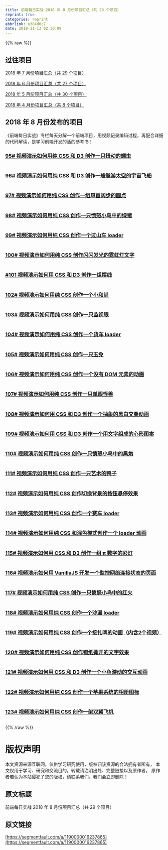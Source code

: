 ```yaml
---
title: 前端每日实战 2018 年 8 月份项目汇总（共 29 个项目）
reprint: true
categories: reprint
abbrlink: e384d0c7
date: 2018-11-13 02:30:09
---
```


{{% raw %}}
<h2>&#x8FC7;&#x5F80;&#x9879;&#x76EE;</h2><p><a href="https://segmentfault.com/a/1190000015958405">2018 &#x5E74; 7 &#x6708;&#x4EFD;&#x9879;&#x76EE;&#x6C47;&#x603B;&#xFF08;&#x5171; 29 &#x4E2A;&#x9879;&#x76EE;&#xFF09;</a></p><p><a href="https://segmentfault.com/a/1190000015439611">2018 &#x5E74; 6 &#x6708;&#x4EFD;&#x9879;&#x76EE;&#x6C47;&#x603B;&#xFF08;&#x5171; 27 &#x4E2A;&#x9879;&#x76EE;&#xFF09;</a></p><p><a href="https://segmentfault.com/a/1190000015440135">2018 &#x5E74; 5 &#x6708;&#x4EFD;&#x9879;&#x76EE;&#x6C47;&#x603B;&#xFF08;&#x5171; 30 &#x4E2A;&#x9879;&#x76EE;&#xFF09;</a></p><p><a href="https://segmentfault.com/a/1190000014675969">2018 &#x5E74; 4 &#x6708;&#x4EFD;&#x9879;&#x76EE;&#x6C47;&#x603B;&#xFF08;&#x5171; 8 &#x4E2A;&#x9879;&#x76EE;&#xFF09;</a></p><h2>2018 &#x5E74; 8 &#x6708;&#x4EFD;&#x53D1;&#x5E03;&#x7684;&#x9879;&#x76EE;</h2><p>&#x300A;&#x524D;&#x7AEF;&#x6BCF;&#x65E5;&#x5B9E;&#x6218;&#x300B;&#x4E13;&#x680F;&#x6BCF;&#x5929;&#x5206;&#x89E3;&#x4E00;&#x4E2A;&#x524D;&#x7AEF;&#x9879;&#x76EE;&#xFF0C;&#x7528;&#x89C6;&#x9891;&#x8BB0;&#x5F55;&#x7F16;&#x7801;&#x8FC7;&#x7A0B;&#xFF0C;&#x518D;&#x914D;&#x5408;&#x8BE6;&#x7EC6;&#x7684;&#x4EE3;&#x7801;&#x89E3;&#x8BFB;&#xFF0C;&#x662F;&#x5B66;&#x4E60;&#x524D;&#x7AEF;&#x5F00;&#x53D1;&#x7684;&#x6D3B;&#x7684;&#x53C2;&#x8003;&#x4E66;&#xFF01;</p><h3><a href="https://segmentfault.com/a/1190000015838476">95# &#x89C6;&#x9891;&#x6F14;&#x793A;&#x5982;&#x4F55;&#x7528;&#x7EAF; CSS &#x548C; D3 &#x521B;&#x4F5C;&#x4E00;&#x53EA;&#x626D;&#x52A8;&#x7684;&#x8815;&#x866B;</a></h3><p><span class="img-wrap"><img data-src="https://segmentfault.com/img/bVbeCtr?w=400&amp;h=301" src="https://static.alili.techhttps://segmentfault.com/img/bVbeCtr?w=400&amp;h=301" alt="" title=""></span></p><h3><a href="https://segmentfault.com/a/1190000015853738">96# &#x89C6;&#x9891;&#x6F14;&#x793A;&#x5982;&#x4F55;&#x7528;&#x7EAF; CSS &#x548C; D3 &#x521B;&#x4F5C;&#x4E00;&#x8258;&#x9068;&#x6E38;&#x592A;&#x7A7A;&#x7684;&#x5B87;&#x5B99;&#x98DE;&#x8239;</a></h3><p><span class="img-wrap"><img data-src="https://segmentfault.com/img/bVbeGrB?w=400&amp;h=301" src="https://static.alili.techhttps://segmentfault.com/img/bVbeGrB?w=400&amp;h=301" alt="" title=""></span></p><h3><a href="https://segmentfault.com/a/1190000015868445">97# &#x89C6;&#x9891;&#x6F14;&#x793A;&#x5982;&#x4F55;&#x7528;&#x7EAF; CSS &#x521B;&#x4F5C;&#x4E00;&#x7EC4;&#x6602;&#x9996;&#x9614;&#x6B65;&#x7684;&#x5706;&#x70B9;</a></h3><p><span class="img-wrap"><img data-src="https://segmentfault.com/img/bVbeKgO?w=400&amp;h=300" src="https://static.alili.techhttps://segmentfault.com/img/bVbeKgO?w=400&amp;h=300" alt="" title=""></span></p><h3><a href="https://segmentfault.com/a/1190000015909608">98# &#x89C6;&#x9891;&#x6F14;&#x793A;&#x5982;&#x4F55;&#x7528;&#x7EAF; CSS &#x521B;&#x4F5C;&#x4E00;&#x53EA;&#x6124;&#x6012;&#x5C0F;&#x9E1F;&#x4E2D;&#x7684;&#x7EFF;&#x732A;</a></h3><p><span class="img-wrap"><img data-src="https://segmentfault.com/img/bVbeUYJ?w=400&amp;h=300" src="https://static.alili.techhttps://segmentfault.com/img/bVbeUYJ?w=400&amp;h=300" alt="" title=""></span></p><h3><a href="https://segmentfault.com/a/1190000015924973">99# &#x89C6;&#x9891;&#x6F14;&#x793A;&#x5982;&#x4F55;&#x7528;&#x7EAF; CSS &#x521B;&#x4F5C;&#x4E00;&#x4E2A;&#x8FC7;&#x5C71;&#x8F66; loader</a></h3><p><span class="img-wrap"><img data-src="https://segmentfault.com/img/bVbeYYy?w=400&amp;h=300" src="https://static.alili.techhttps://segmentfault.com/img/bVbeYYy?w=400&amp;h=300" alt="" title=""></span></p><h3><a href="https://segmentfault.com/a/1190000015939758">100# &#x89C6;&#x9891;&#x6F14;&#x793A;&#x5982;&#x4F55;&#x7528;&#x7EAF; CSS &#x521B;&#x4F5C;&#x95EA;&#x95EA;&#x53D1;&#x5149;&#x7684;&#x9713;&#x8679;&#x706F;&#x6587;&#x5B57;</a></h3><p><span class="img-wrap"><img data-src="https://segmentfault.com/img/bVbe2O1?w=400&amp;h=299" src="https://static.alili.techhttps://segmentfault.com/img/bVbe2O1?w=400&amp;h=299" alt="" title=""></span></p><h3><a href="https://segmentfault.com/a/1190000015953665">#101 &#x89C6;&#x9891;&#x6F14;&#x793A;&#x5982;&#x4F55;&#x7528; CSS &#x548C; D3 &#x521B;&#x4F5C;&#x4E00;&#x7EC4;&#x6446;&#x7EBF;</a></h3><p><span class="img-wrap"><img data-src="https://segmentfault.com/img/bVbe6re?w=400&amp;h=301" src="https://static.alili.techhttps://segmentfault.com/img/bVbe6re?w=400&amp;h=301" alt="" title=""></span></p><h3><a href="https://segmentfault.com/a/1190000015966978">102# &#x89C6;&#x9891;&#x6F14;&#x793A;&#x5982;&#x4F55;&#x7528;&#x7EAF; CSS &#x521B;&#x4F5C;&#x4E00;&#x4E2A;&#x5C0F;&#x548C;&#x5C1A;</a></h3><p><span class="img-wrap"><img data-src="https://segmentfault.com/img/bVbe9T2?w=400&amp;h=300" src="https://static.alili.techhttps://segmentfault.com/img/bVbe9T2?w=400&amp;h=300" alt="" title=""></span></p><h3><a href="https://segmentfault.com/a/1190000015978181">103# &#x89C6;&#x9891;&#x6F14;&#x793A;&#x5982;&#x4F55;&#x7528;&#x7EAF; CSS &#x521B;&#x4F5C;&#x4E00;&#x53EA;&#x76D1;&#x89C6;&#x773C;</a></h3><p><span class="img-wrap"><img data-src="https://segmentfault.com/img/bVbfcOK?w=400&amp;h=300" src="https://static.alili.techhttps://segmentfault.com/img/bVbfcOK?w=400&amp;h=300" alt="" title=""></span></p><h3><a href="https://segmentfault.com/a/1190000015982054">104# &#x89C6;&#x9891;&#x6F14;&#x793A;&#x5982;&#x4F55;&#x7528;&#x7EAF; CSS &#x521B;&#x4F5C;&#x4E00;&#x4E2A;&#x8D27;&#x8F66; loader</a></h3><p><span class="img-wrap"><img data-src="https://segmentfault.com/img/bVbfdO7?w=400&amp;h=300" src="https://static.alili.techhttps://segmentfault.com/img/bVbfdO7?w=400&amp;h=300" alt="" title=""></span></p><h3><a href="https://segmentfault.com/a/1190000015997373">105# &#x89C6;&#x9891;&#x6F14;&#x793A;&#x5982;&#x4F55;&#x7528;&#x7EAF; CSS &#x521B;&#x4F5C;&#x4E00;&#x53EA;&#x7389;&#x514D;</a></h3><p><span class="img-wrap"><img data-src="https://segmentfault.com/img/bVbfhOi?w=400&amp;h=300" src="https://static.alili.techhttps://segmentfault.com/img/bVbfhOi?w=400&amp;h=300" alt="" title=""></span></p><h3><a href="https://segmentfault.com/a/1190000016013632">106# &#x89C6;&#x9891;&#x6F14;&#x793A;&#x5982;&#x4F55;&#x7528;&#x7EAF; CSS &#x521B;&#x4F5C;&#x4E00;&#x4E2A;&#x6CA1;&#x6709; DOM &#x5143;&#x7D20;&#x7684;&#x52A8;&#x753B;</a></h3><p><span class="img-wrap"><img data-src="https://segmentfault.com/img/bVbfl2x?w=400&amp;h=301" src="https://static.alili.techhttps://segmentfault.com/img/bVbfl2x?w=400&amp;h=301" alt="" title=""></span></p><h3><a href="https://segmentfault.com/a/1190000016032348">107# &#x89C6;&#x9891;&#x6F14;&#x793A;&#x5982;&#x4F55;&#x7528;&#x7EAF; CSS &#x521B;&#x4F5C;&#x4E00;&#x53EA;&#x5355;&#x773C;&#x602A;&#x517D;</a></h3><p><span class="img-wrap"><img data-src="https://segmentfault.com/img/bVbfqUp?w=400&amp;h=306" src="https://static.alili.techhttps://segmentfault.com/img/bVbfqUp?w=400&amp;h=306" alt="" title=""></span></p><h3><a href="https://segmentfault.com/a/1190000016047889">108# &#x89C6;&#x9891;&#x6F14;&#x793A;&#x5982;&#x4F55;&#x7528; CSS &#x548C; D3 &#x521B;&#x4F5C;&#x4E00;&#x4E2A;&#x62BD;&#x8C61;&#x7684;&#x9ED1;&#x767D;&#x4EA4;&#x53E0;&#x52A8;&#x753B;</a></h3><p><span class="img-wrap"><img data-src="https://segmentfault.com/img/bVbfvrc?w=400&amp;h=301" src="https://static.alili.techhttps://segmentfault.com/img/bVbfvrc?w=400&amp;h=301" alt="" title=""></span></p><h3><a href="https://segmentfault.com/a/1190000016054581">109# &#x89C6;&#x9891;&#x6F14;&#x793A;&#x5982;&#x4F55;&#x7528; CSS &#x548C; D3 &#x521B;&#x4F5C;&#x4E00;&#x4E2A;&#x7528;&#x6587;&#x5B57;&#x7EC4;&#x6210;&#x7684;&#x5FC3;&#x5F62;&#x56FE;&#x6848;</a></h3><p><span class="img-wrap"><img data-src="https://segmentfault.com/img/bVbfwGW?w=400&amp;h=303" src="https://static.alili.techhttps://segmentfault.com/img/bVbfwGW?w=400&amp;h=303" alt="" title=""></span></p><h3><a href="https://segmentfault.com/a/1190000016057308">110# &#x89C6;&#x9891;&#x6F14;&#x793A;&#x5982;&#x4F55;&#x7528;&#x7EAF; CSS &#x521B;&#x4F5C;&#x4E00;&#x53EA;&#x6124;&#x6012;&#x5C0F;&#x9E1F;&#x4E2D;&#x7684;&#x9ED1;&#x70AE;</a></h3><p><span class="img-wrap"><img data-src="https://segmentfault.com/img/bVbfxoZ?w=400&amp;h=300" src="https://static.alili.techhttps://segmentfault.com/img/bVbfxoZ?w=400&amp;h=300" alt="" title=""></span></p><h3><a href="https://segmentfault.com/a/1190000016063497">111# &#x89C6;&#x9891;&#x6F14;&#x793A;&#x5982;&#x4F55;&#x7528;&#x7EAF; CSS &#x521B;&#x4F5C;&#x4E00;&#x53EA;&#x827A;&#x672F;&#x7684;&#x9E2D;&#x5B50;</a></h3><p><span class="img-wrap"><img data-src="https://segmentfault.com/img/bVbfy0O?w=400&amp;h=300" src="https://static.alili.techhttps://segmentfault.com/img/bVbfy0O?w=400&amp;h=300" alt="" title=""></span></p><h3><a href="https://segmentfault.com/a/1190000016068948">112# &#x89C6;&#x9891;&#x6F14;&#x793A;&#x5982;&#x4F55;&#x7528;&#x7EAF; CSS &#x521B;&#x4F5C;&#x5207;&#x6362;&#x80CC;&#x666F;&#x7684;&#x6309;&#x94AE;&#x60AC;&#x505C;&#x6548;&#x679C;</a></h3><p><span class="img-wrap"><img data-src="https://segmentfault.com/img/bVbfAqJ?w=400&amp;h=301" src="https://static.alili.techhttps://segmentfault.com/img/bVbfAqJ?w=400&amp;h=301" alt="" title=""></span></p><h3><a href="https://segmentfault.com/a/1190000016087024">113# &#x89C6;&#x9891;&#x6F14;&#x793A;&#x5982;&#x4F55;&#x7528;&#x7EAF; CSS &#x521B;&#x4F5C;&#x4E00;&#x4E2A;&#x8D5B;&#x8F66; loader</a></h3><p><span class="img-wrap"><img data-src="https://segmentfault.com/img/bVbfFvo?w=400&amp;h=303" src="https://static.alili.techhttps://segmentfault.com/img/bVbfFvo?w=400&amp;h=303" alt="" title=""></span></p><h3><a href="https://segmentfault.com/a/1190000016100197">114# &#x89C6;&#x9891;&#x6F14;&#x793A;&#x5982;&#x4F55;&#x7528;&#x7EAF; CSS &#x548C;&#x6DF7;&#x8272;&#x6A21;&#x5F0F;&#x521B;&#x4F5C;&#x4E00;&#x4E2A; loader &#x52A8;&#x753B;</a></h3><p><span class="img-wrap"><img data-src="https://segmentfault.com/img/bVbfIyK?w=400&amp;h=303" src="https://static.alili.techhttps://segmentfault.com/img/bVbfIyK?w=400&amp;h=303" alt="" title=""></span></p><h3><a href="https://segmentfault.com/a/1190000016118926">115# &#x89C6;&#x9891;&#x6F14;&#x793A;&#x5982;&#x4F55;&#x7528; CSS &#x548C; D3 &#x521B;&#x4F5C;&#x4E00;&#x7EC4; &#x3C0; &#x6570;&#x5B57;&#x7684;&#x5F69;&#x706F;</a></h3><p><span class="img-wrap"><img data-src="https://segmentfault.com/img/bVbfNqO?w=400&amp;h=305" src="https://static.alili.techhttps://segmentfault.com/img/bVbfNqO?w=400&amp;h=305" alt="" title=""></span></p><h3><a href="https://segmentfault.com/a/1190000016130216">116# &#x89C6;&#x9891;&#x6F14;&#x793A;&#x5982;&#x4F55;&#x7528; VanillaJS &#x5F00;&#x53D1;&#x4E00;&#x4E2A;&#x76D1;&#x63A7;&#x7F51;&#x7EDC;&#x8FDE;&#x63A5;&#x72B6;&#x6001;&#x7684;&#x9875;&#x9762;</a></h3><p><span class="img-wrap"><img data-src="https://segmentfault.com/img/bVbfQmV?w=400&amp;h=305" src="https://static.alili.techhttps://segmentfault.com/img/bVbfQmV?w=400&amp;h=305" alt="" title=""></span></p><h3><a href="https://segmentfault.com/a/1190000016145099">117# &#x89C6;&#x9891;&#x6F14;&#x793A;&#x5982;&#x4F55;&#x7528;&#x7EAF; CSS &#x521B;&#x4F5C;&#x4E00;&#x53EA;&#x6124;&#x6012;&#x5C0F;&#x9E1F;&#x4E2D;&#x7684;&#x7EA2;&#x706B;</a></h3><p><span class="img-wrap"><img data-src="https://segmentfault.com/img/bVbfUeW?w=400&amp;h=300" src="https://static.alili.techhttps://segmentfault.com/img/bVbfUeW?w=400&amp;h=300" alt="" title=""></span></p><h3><a href="https://segmentfault.com/a/1190000016153878">118# &#x89C6;&#x9891;&#x6F14;&#x793A;&#x5982;&#x4F55;&#x7528;&#x7EAF; CSS &#x521B;&#x4F5C;&#x4E00;&#x4E2A;&#x6C99;&#x6F0F; loader</a></h3><p><span class="img-wrap"><img data-src="https://segmentfault.com/img/bVbfWwz?w=400&amp;h=301" src="https://static.alili.techhttps://segmentfault.com/img/bVbfWwz?w=400&amp;h=301" alt="" title=""></span></p><h3><a href="https://segmentfault.com/a/1190000016158465">119# &#x89C6;&#x9891;&#x6F14;&#x793A;&#x5982;&#x4F55;&#x7528;&#x7EAF; CSS &#x521B;&#x4F5C;&#x4E00;&#x4E2A;&#x63A5;&#x624E;&#x5564;&#x7684;&#x52A8;&#x753B;&#xFF08;&#x5185;&#x542B;2&#x4E2A;&#x89C6;&#x9891;&#xFF09;</a></h3><p><span class="img-wrap"><img data-src="https://segmentfault.com/img/bVbfXIy?w=400&amp;h=300" src="https://static.alili.techhttps://segmentfault.com/img/bVbfXIy?w=400&amp;h=300" alt="" title=""></span></p><h3><a href="https://segmentfault.com/a/1190000016171875">120# &#x89C6;&#x9891;&#x6F14;&#x793A;&#x5982;&#x4F55;&#x7528;&#x7EAF; CSS &#x521B;&#x4F5C;&#x9521;&#x7EB8;&#x6495;&#x5F00;&#x7684;&#x6587;&#x5B57;&#x6548;&#x679C;</a></h3><p><span class="img-wrap"><img data-src="https://segmentfault.com/img/bVbf1cP?w=400&amp;h=300" src="https://static.alili.techhttps://segmentfault.com/img/bVbf1cP?w=400&amp;h=300" alt="" title=""></span></p><h3><a href="https://segmentfault.com/a/1190000016191758">121# &#x89C6;&#x9891;&#x6F14;&#x793A;&#x5982;&#x4F55;&#x7528; CSS &#x548C; D3 &#x521B;&#x4F5C;&#x4E00;&#x4E2A;&#x5C0F;&#x9C7C;&#x6E38;&#x52A8;&#x7684;&#x4EA4;&#x4E92;&#x52A8;&#x753B;</a></h3><p><span class="img-wrap"><img data-src="https://segmentfault.com/img/bVbf6nx?w=400&amp;h=302" src="https://static.alili.techhttps://segmentfault.com/img/bVbf6nx?w=400&amp;h=302" alt="" title=""></span></p><h3><a href="https://segmentfault.com/a/1190000016202268">122# &#x89C6;&#x9891;&#x6F14;&#x793A;&#x5982;&#x4F55;&#x7528;&#x7EAF; CSS &#x521B;&#x4F5C;&#x4E00;&#x4E2A;&#x82F9;&#x679C;&#x7CFB;&#x7EDF;&#x7684;&#x76F8;&#x518C;&#x56FE;&#x6807;</a></h3><p><span class="img-wrap"><img data-src="https://segmentfault.com/img/bVbgbWF?w=400&amp;h=302" src="https://static.alili.techhttps://segmentfault.com/img/bVbgbWF?w=400&amp;h=302" alt="" title=""></span></p><h3><a href="https://segmentfault.com/a/1190000016217774">123# &#x89C6;&#x9891;&#x6F14;&#x793A;&#x5982;&#x4F55;&#x7528;&#x7EAF; CSS &#x521B;&#x4F5C;&#x4E00;&#x67B6;&#x53CC;&#x5180;&#x98DE;&#x673A;</a></h3><p><span class="img-wrap"><img data-src="https://segmentfault.com/img/bVbgc89?w=400&amp;h=302" src="https://static.alili.techhttps://segmentfault.com/img/bVbgc89?w=400&amp;h=302" alt="" title=""></span></p>
{{% /raw %}}

# 版权声明
本文资源来源互联网，仅供学习研究使用，版权归该资源的合法拥有者所有，
本文仅用于学习、研究和交流目的。转载请注明出处、完整链接以及原作者。
原作者若认为本站侵犯了您的版权，请联系我们，我们会立即删除！

## 原文标题
前端每日实战 2018 年 8 月份项目汇总（共 29 个项目）

## 原文链接
[https://segmentfault.com/a/1190000016237865](https://segmentfault.com/a/1190000016237865)


